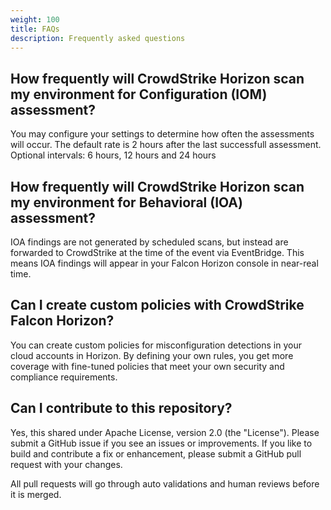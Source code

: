 ```yaml
---
weight: 100
title: FAQs
description: Frequently asked questions
---
```


## How frequently will CrowdStrike Horizon scan my environment for Configuration (IOM) assessment?

You may configure your settings to determine how often the assessments will occur. The default rate is 2 hours after the last successfull assessment. Optional intervals: 6 hours, 12 hours and 24 hours

## How frequently will CrowdStrike Horizon scan my environment for Behavioral (IOA) assessment?

IOA findings are not generated by scheduled scans, but instead are forwarded to CrowdStrike at the time of the event via EventBridge.  This means IOA findings will appear in your Falcon Horizon console in near-real time.

## Can I create custom policies with CrowdStrike Falcon Horizon?

You can create custom policies for misconfiguration detections in your cloud accounts in Horizon. By defining your own rules, you get more coverage with fine-tuned policies that meet your own security and compliance requirements.

## Can I contribute to this repository? 

Yes, this shared under Apache License, version 2.0 (the "License"). Please submit a GitHub issue if you see an issues or improvements. If you like to build and contribute a fix or enhancement, please submit a GitHub pull request with your changes.

All pull requests will go through auto validations and human reviews before it is merged.



